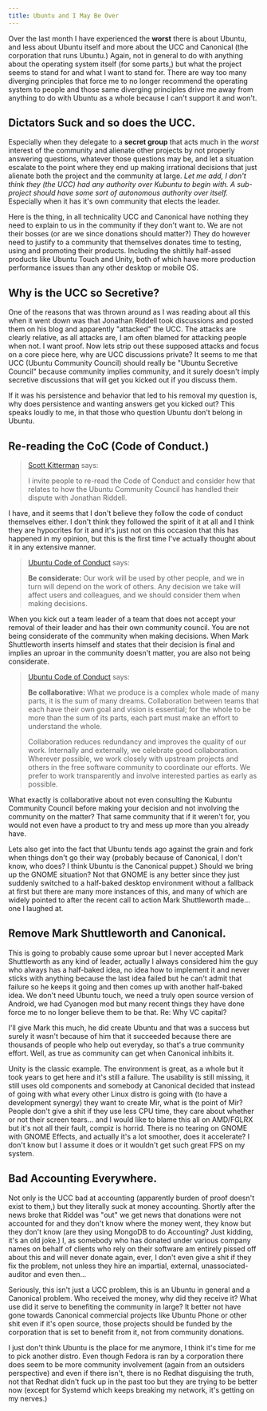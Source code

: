 ```yaml
---
title: Ubuntu and I May Be Over
---
```


Over the last month I have experienced the **worst** there is about Ubuntu, and less about Ubuntu itself and more about the UCC and Canonical (the corporation that runs Ubuntu.) Again, not in general to do with anything about the operating system itself (for some parts,) but what the project seems to stand for and what I want to stand for. There are way too many diverging principles that force me to no longer recommend the operating system to people and those same diverging principles drive me away from anything to do with Ubuntu as a whole because I can't support it and won't.

## Dictators Suck and so does the UCC.

Especially when they delegate to a **secret group** that acts much in the _worst_ interest of the community and alienate other projects by not properly answering questions, whatever those questions may be, and let a situation escalate to the point where they end up making irrational decisions that just alienate both the project and the community at large. _Let me add, I don't think they (the UCC) had any authority over Kubuntu to begin with. A sub-project should have some sort of autonomous authority over itself._ Especially when it has it's own community that elects the leader.

Here is the thing, in all technicality UCC and Canonical have nothing they need to explain to us in the community if they don't want to. We are not their bosses (or are we since donations should matter?) They do however need to justify to a community that themselves donates time to testing, using and promoting their products. Including the shittily half-assed products like Ubuntu Touch and Unity, both of which have more production performance issues than any other desktop or mobile OS.

## Why is the UCC so Secretive?

One of the reasons that was thrown around as I was reading about all this when it went down was that Jonathan Riddell took discussions and posted them on his blog and apparently "attacked" the UCC. The attacks are clearly relative, as all attacks are, I am often blamed for attacking people when not. I want proof. Now lets strip out these supposed attacks and focus on a core piece here, why are UCC discussions private? It seems to me that UCC (Ubuntu Community Council) should really be "Ubuntu Secretive Council" because community implies community, and it surely doesn't imply secretive discussions that will get you kicked out if you discuss them.

If it was his persistence and behavior that led to his removal my question is, why does persistence and wanting answers get you kicked out? This speaks loudly to me, in that those who question Ubuntu don't belong in Ubuntu.

## Re-reading the CoC (Code of Conduct.)

> [Scott Kitterman][1] says:
>
> I invite people to re-read the Code of Conduct and consider how that relates to how the Ubuntu Community Council has handled their dispute with Jonathan Riddell.

I have, and it seems that I don't believe they follow the code of conduct themselves either. I don't think they followed the spirit of it at all and I think they are hypocrites for it and it's just not on this occasion that this has happened in my opinion, but this is the first time I've actually thought about it in any extensive manner.

> [Ubuntu Code of Conduct][2] says:
>
> **Be considerate:** Our work will be used by other people, and we in turn will depend on the work of others. Any decision we take will affect users and colleagues, and we should consider them when making decisions.

When you kick out a team leader of a team that does not accept your removal of their leader and has their own community council. You are not being considerate of the community when making decisions. When Mark Shuttleworth inserts himself and states that their decision is final and implies an uproar in the community doesn't matter, you are also not being considerate.

> [Ubuntu Code of Conduct][2] says:
>
> **Be collaborative:** What we produce is a complex whole made of many parts, it is the sum of many dreams. Collaboration between teams that each have their own goal and vision is essential; for the whole to be more than the sum of its parts, each part must make an effort to understand the whole.
>
> Collaboration reduces redundancy and improves the quality of our work. Internally and externally, we celebrate good collaboration. Wherever possible, we work closely with upstream projects and others in the free software community to coordinate our efforts. We prefer to work transparently and involve interested parties as early as possible.

What exactly is collaborative about not even consulting the Kubuntu Community Council before making your decision and not involving the community on the matter? That same community that if it weren't for, you would not even have a product to try and mess up more than you already have.

Lets also get into the fact that Ubuntu tends ago against the grain and fork when things don't go their way (probably because of Canonical, I don't know, who does? I think Ubuntu is the Canonical puppet.) Should we bring up the GNOME situation? Not that GNOME is any better since they just suddenly switched to a half-baked desktop environment without a fallback at first but there are many more instances of this, and many of which are widely pointed to after the recent call to action Mark Shuttleworth made... one I laughed at.

## Remove Mark Shuttleworth and Canonical.

This is going to probably cause some uproar but I never accepted Mark Shuttleworth as any kind of leader, actually I always considered him the guy who always has a half-baked idea, no idea how to implement it and never sticks with anything because the last idea failed but he can't admit that failure so he keeps it going and then comes up with another half-baked idea. We don't need Ubuntu touch, we need a truly open source version of Android, we had Cyanogen mod but many recent things they have done force me to no longer believe them to be that. Re: Why VC capital?

I'll give Mark this much, he did create Ubuntu and that was a success but surely it wasn't because of him that it succeeded because there are thousands of people who help out everyday, so that's a true community effort. Well, as true as community can get when Canonical inhibits it.

Unity is the classic example. The environment is great, as a whole but it took years to get here and it's still a failure. The usability is still missing, it still uses old components and somebody at Canonical decided that instead of going with what every other Linux distro is going with (to have a development synergy) they want to create Mir, what is the point of Mir? People don't give a shit if they use less CPU time, they care about whether or not their screen tears... and I would like to blame this all on AMD/FGLRX but it's not all their fault, compiz is horrid. There is no tearing on GNOME with GNOME Effects, and actually it's a lot smoother, does it accelerate? I don't know but I assume it does or it wouldn't get such great FPS on my system.

## Bad Accounting Everywhere.

Not only is the UCC bad at accounting (apparently burden of proof doesn't exist to them,) but they literally suck at money accounting. Shortly after the news broke that Riddel was "out" we get news that donations were not accounted for and they don't know where the money went, they know but they don't know (are they using MongoDB to do Accounting? Just kidding, it's an old joke.) I, as somebody who has donated under various company names on behalf of clients who rely on their software am entirely pissed off about this and will never donate again, ever, I don't even give a shit if they fix the problem, not unless they hire an impartial, external, unassociated-auditor and even then...

Seriously, this isn't just a UCC problem, this is an Ubuntu in general and a Canonical problem. Who received the money, why did they receive it? What use did it serve to benefiting the community in large? It better not have gone towards Canonical commercial projects like Ubuntu Phone or other shit even if it's open source, those projects should be funded by the corporation that is set to benefit from it, not from community donations.

I just don't think Ubuntu is the place for me anymore, I think it's time for me to pick another distro. Even though Fedora is ran by a corporation there does seem to be more community involvement (again from an outsiders perspective) and even if there isn't, there is no Redhat disguising the truth, not that Redhat didn't fuck up in the past too but they are trying to be better now (except for Systemd which keeps breaking my network, it's getting on my nerves.)

[1]: https://skitterman.wordpress.com/2015/05/26/i-think-i-may-be-done
[2]: http://www.ubuntu.com/about/about-ubuntu/conduct

